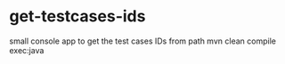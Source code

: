 # get-testcases-ids
small console app to get the test cases IDs from path
mvn clean compile exec:java
